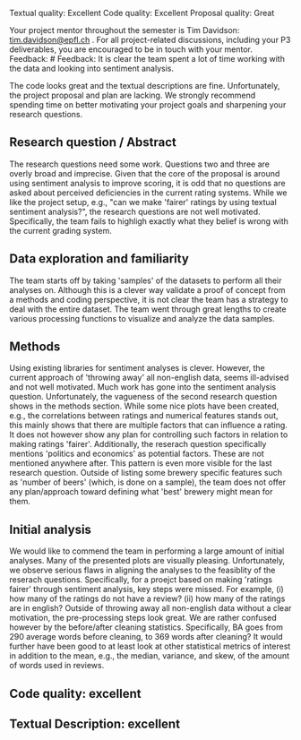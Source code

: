 Textual quality: Excellent Code quality: Excellent Proposal quality: Great 

Your project mentor throughout the semester is Tim Davidson: tim.davidson@epfl.ch . For all project-related discussions, including your P3 deliverables, you are encouraged to be in touch with your mentor. Feedback: # Feedback: It is clear the team spent a lot of time working with the data and looking into sentiment analysis. 

The code looks great and the textual descriptions are fine. Unfortunately, the project proposal and plan are lacking. We strongly recommend spending time on better motivating your project goals and sharpening your research questions.

## Research question / Abstract
The research questions need some work. Questions two and three are overly broad and imprecise. Given that the core of the proposal is around using sentiment analysis to improve scoring, it is odd that no questions are asked about perceived deficiencies in the current rating systems. While we like the project setup, e.g., "can we make 'fairer' ratings by using textual sentiment analysis?", the research questions are not well motivated. Specifically, the team fails to highligh exactly what they belief is wrong with the current grading system. 

## Data exploration and familiarity
The team starts off by taking 'samples' of the datasets to perform all their analyses on. Although this is a clever way validate a proof of concept from a methods and coding perspective, it is not clear the team has a strategy to deal with the entire dataset. The team went through great lengths to create various processing functions to visualize and analyze the data samples.

## Methods
Using existing libraries for sentiment analyses is clever. However, the current approach of 'throwing away' all non-english data, seems ill-advised and not well motivated. Much work has gone into the sentiment analysis question. Unfortunately, the vagueness of the second research question shows in the methods section. While some nice plots have been created, e.g., the correlations between ratings and numerical features stands out, this mainly shows that there are multiple factors that can influence a rating. It does not however show any plan for controlling such factors in relation to making ratings 'fairer'. Additionally, the reserach question specifically mentions 'politics and economics' as potential factors. These are not mentioned anywhere after. This pattern is even more visible for the last research question. Outside of listing some brewery specific features such as 'number of beers' (which, is done on a sample), the team does not offer any plan/approach toward defining what 'best' brewery might mean for them. 

## Initial analysis
We would like to commend the team in performing a large amount of initial analyses. Many of the presented plots are visually pleasing. Unfortunately, we observe serious flaws in aligning the analyses to the feasiblity of the reserach questions. Specifically, for a proejct based on making 'ratings fairer' through sentiment analysis, key steps were missed. For example, (i) how many of the ratings do not have a review? (ii) how many of the ratings are in english? Outside of throwing away all non-english data without a clear motivation, the pre-processing steps look great. We are rather confused however by the before/after cleaning statistics. Specifically, BA goes from 290 average words before cleaning, to 369 words after cleaning? It would further have been good to at least look at other statistical metrics of interest in addition to the mean, e.g., the median, variance, and skew, of the amount of words used in reviews.

## Code quality: excellent 

## Textual Description: excellent